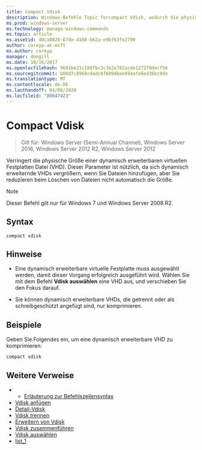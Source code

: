 ```yaml
---
title: Compact Vdisk
description: Windows-Befehle Topic forcompact Vdisk, wodurch die physische Größe einer dynamisch erweiterbaren virtuellen Festplatten Datei (VHD) reduziert wird.
ms.prod: windows-server
ms.technology: manage-windows-commands
ms.topic: article
ms.assetid: 40ca0820-67de-4160-b62a-e9bf63fe2790
author: coreyp-at-msft
ms.author: coreyp
manager: dongill
ms.date: 10/16/2017
ms.openlocfilehash: 9691be21c188fbc2c3b2e782acde127270decf56
ms.sourcegitcommit: b00d7c8968c4adc8f699dbee694afe6ed36bc9de
ms.translationtype: MT
ms.contentlocale: de-DE
ms.lasthandoff: 04/08/2020
ms.locfileid: "80847423"
---
```

# <a name="compact-vdisk"></a>Compact Vdisk

>Gilt für: Windows Server (Semi-Annual Channel), Windows Server 2016, Windows Server 2012 R2, Windows Server 2012

Verringert die physische Größe einer dynamisch erweiterbaren virtuellen Festplatten Datei (VHD). Dieser Parameter ist nützlich, da sich dynamisch erweiternde VHDs vergrößern, wenn Sie Dateien hinzufügen, aber Sie reduzieren beim Löschen von Dateien nicht automatisch die Größe.

> [!NOTE]
> Dieser Befehl gilt nur für Windows 7 und Windows Server 2008 R2.

## <a name="syntax"></a>Syntax
```
compact vdisk
```

## <a name="remarks"></a>Hinweise

- Eine dynamisch erweiterbare virtuelle Festplatte muss ausgewählt werden, damit dieser Vorgang erfolgreich ausgeführt wird. Wählen Sie mit dem Befehl **Vdisk auswählen** eine VHD aus, und verschieben Sie den Fokus darauf.

- Sie können dynamisch erweiterbare VHDs, die getrennt oder als schreibgeschützt angefügt sind, nur komprimieren.

## <a name="examples"></a><a name=BKMK_Examples></a>Beispiele
Geben Sie Folgendes ein, um eine dynamisch erweiterbare VHD zu komprimieren:
```
compact vdisk
```

## <a name="additional-references"></a>Weitere Verweise
- - [Erläuterung zur Befehlszeilensyntax](command-line-syntax-key.md)
- [Vdisk anfügen](attach-vdisk.md)
- [Detail-Vdisk](detail-vdisk.md)
- [Vdisk trennen](detach-vdisk.md)
- [Erweitern von Vdisk](expand-vdisk.md)
- [Vdisk zusammenführen](merge-vdisk.md)
- [Vdisk auswählen](select-vdisk.md)
- [list_1](list_1.md)
